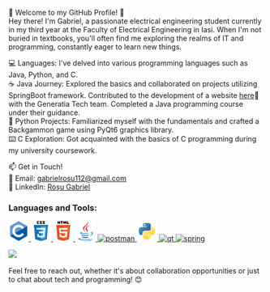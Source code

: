 🚀 Welcome to my GitHub Profile! 🌟</br>
Hey there! I'm Gabriel, a passionate electrical engineering student currently in my third year at the Faculty of Electrical Engineering in Iasi. When I'm not buried in textbooks, you'll often find me exploring the realms of IT and programming, constantly eager to learn new things.


💻 Languages: I've delved into various programming languages such as Java, Python, and C.</br>
☕️ Java Journey: Explored the basics and collaborated on projects utilizing SpringBoot framework. Contributed to the development of a website [here](https://baschet.metropolabrasov.ro/)🏀 with the Generatia Tech team. Completed a Java programming course under their guidance.</br>
🐍 Python Projects: Familiarized myself with the fundamentals and crafted a Backgammon game using PyQt6 graphics library.</br>
⌨️ C Exploration: Got acquainted with the basics of C programming during my university coursework.


📫 Get in Touch!</br>
📧 Email: gabrielrosu112@gmail.com</br>
🔗 LinkedIn: [Roșu Gabriel](https://www.linkedin.com/in/roșu-gabriel-960946276)</br>
<h3 align="left">Languages and Tools:</h3>
<p align="left"> <a href="https://www.cprogramming.com/" target="_blank" rel="noreferrer"> <img src="https://raw.githubusercontent.com/devicons/devicon/master/icons/c/c-original.svg" alt="c" width="40" height="40"/> </a> <a href="https://www.w3schools.com/css/" target="_blank" rel="noreferrer"> <img src="https://raw.githubusercontent.com/devicons/devicon/master/icons/css3/css3-original-wordmark.svg" alt="css3" width="40" height="40"/> </a> <a href="https://www.w3.org/html/" target="_blank" rel="noreferrer"> <img src="https://raw.githubusercontent.com/devicons/devicon/master/icons/html5/html5-original-wordmark.svg" alt="html5" width="40" height="40"/> </a> <a href="https://www.java.com" target="_blank" rel="noreferrer"> <img src="https://raw.githubusercontent.com/devicons/devicon/master/icons/java/java-original.svg" alt="java" width="40" height="40"/> </a> <a href="https://postman.com" target="_blank" rel="noreferrer"> <img src="https://www.vectorlogo.zone/logos/getpostman/getpostman-icon.svg" alt="postman" width="40" height="40"/> </a> <a href="https://www.python.org" target="_blank" rel="noreferrer"> <img src="https://raw.githubusercontent.com/devicons/devicon/master/icons/python/python-original.svg" alt="python" width="40" height="40"/> </a> <a href="https://www.qt.io/" target="_blank" rel="noreferrer"> <img src="https://upload.wikimedia.org/wikipedia/commons/0/0b/Qt_logo_2016.svg" alt="qt" width="40" height="40"/> </a> <a href="https://spring.io/" target="_blank" rel="noreferrer"> <img src="https://www.vectorlogo.zone/logos/springio/springio-icon.svg" alt="spring" width="40" height="40"/> </a> </p>

![](https://github-readme-stats.vercel.app/api/top-langs/?username=RGabriel26&theme=dark&hide_border=false&include_all_commits=true&count_private=true&layout=compact)


Feel free to reach out, whether it's about collaboration opportunities or just to chat about tech and programming! 😊




